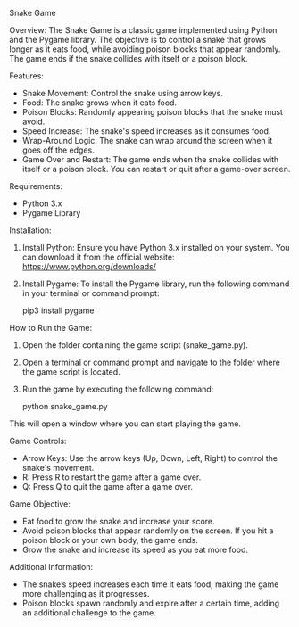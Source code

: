 Snake Game

Overview:
The Snake Game is a classic game implemented using Python and the Pygame library. 
The objective is to control a snake that grows longer as it eats food, 
while avoiding poison blocks that appear randomly. The game ends if the snake collides with itself or a poison block.

Features:
- Snake Movement: Control the snake using arrow keys.
- Food: The snake grows when it eats food.
- Poison Blocks: Randomly appearing poison blocks that the snake must avoid.
- Speed Increase: The snake's speed increases as it consumes food.
- Wrap-Around Logic: The snake can wrap around the screen when it goes off the edges.
- Game Over and Restart: The game ends when the snake collides with itself or a poison block. You can restart or quit after a game-over screen.

Requirements:
- Python 3.x
- Pygame Library

Installation:

1. Install Python:
   Ensure you have Python 3.x installed on your system. You can download it from the official website: https://www.python.org/downloads/

2. Install Pygame:
   To install the Pygame library, run the following command in your terminal or command prompt:

   pip3 install pygame

How to Run the Game:

1. Open the folder containing the game script (snake_game.py).
2. Open a terminal or command prompt and navigate to the folder where the game script is located.
3. Run the game by executing the following command:

   python snake_game.py

This will open a window where you can start playing the game.

Game Controls:
- Arrow Keys: Use the arrow keys (Up, Down, Left, Right) to control the snake's movement.
- R: Press R to restart the game after a game over.
- Q: Press Q to quit the game after a game over.

Game Objective:
- Eat food to grow the snake and increase your score.
- Avoid poison blocks that appear randomly on the screen. If you hit a poison block or your own body, the game ends.
- Grow the snake and increase its speed as you eat more food.

Additional Information:
- The snake’s speed increases each time it eats food, making the game more challenging as it progresses.
- Poison blocks spawn randomly and expire after a certain time, adding an additional challenge to the game.
